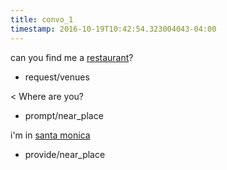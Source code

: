 ```yaml
---
title: convo_1
timestamp: 2016-10-19T10:42:54.323004043-04:00
---
```


can you find me a [restaurant](type)?
* request/venues

< Where are you?
* prompt/near_place

i'm in [santa monica](place)
* provide/near_place
